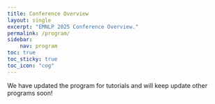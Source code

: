 ```yaml
---
title: Conference Overview
layout: single
excerpt: "EMNLP 2025 Conference Overview."
permalink: /program/
sidebar:
    nav: program
toc: true
toc_sticky: true
toc_icon: "cog"
---
```


We have updated the program for tutorials and will keep update other programs soon!